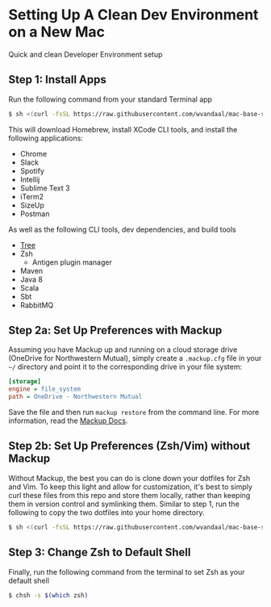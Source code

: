# Setting Up A Clean Dev Environment on a New Mac

Quick and clean Developer Environment setup

## Step 1: Install Apps
Run the following command from your standard Terminal app

```bash
$ sh <(curl -fsSL https://raw.githubusercontent.com/wvandaal/mac-base-setup/master/install_applications.sh)
```

This will download Homebrew, install XCode CLI tools, and install the following applications:

- Chrome
- Slack
- Spotify
- Intellij
- Sublime Text 3
- iTerm2
- SizeUp
- Postman

As well as the following CLI tools, dev dependencies, and build tools
- [Tree](https://linux.die.net/man/1/tree)
- Zsh
  - Antigen plugin manager
- Maven
- Java 8
- Scala
- Sbt
- RabbitMQ

## Step 2a: Set Up Preferences with Mackup
Assuming you have Mackup up and running on a cloud storage drive (OneDrive for Northwestern Mutual), simply create a `.mackup.cfg` file in your `~/` directory and point it to the corresponding drive in your file system:

```ini
[storage]
engine = file_system
path = OneDrive - Northwestern Mutual
```

Save the file and then run `mackup restore` from the command line. For more information, read the [Mackup Docs](https://github.com/lra/mackup).

## Step 2b: Set Up Preferences (Zsh/Vim) without Mackup
Without Mackup, the best you can do is clone down your dotfiles for Zsh and Vim. To keep this light and allow for customization, it's best to simply curl these files from this repo and store them locally, rather than keeping them in version control and symlinking them. Similar to step 1, run the following to copy the two dotfiles into your home directory.

```bash
$ sh <(curl -fsSL https://raw.githubusercontent.com/wvandaal/mac-base-setup/master/install_dotfiles.sh)
```

## Step 3: Change Zsh to Default Shell

Finally, run the following command from the terminal to set Zsh as your default shell

```bash
$ chsh -s $(which zsh)
```
